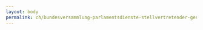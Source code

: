 ```yaml
---
layout: body
permalink: ch/bundesversammlung-parlamentsdienste-stellvertretender-generalsekretaer-wissenschaftliche-dienste-kommissionendienst-sicherheitspolitische-kommissionen-sik/
---
```


